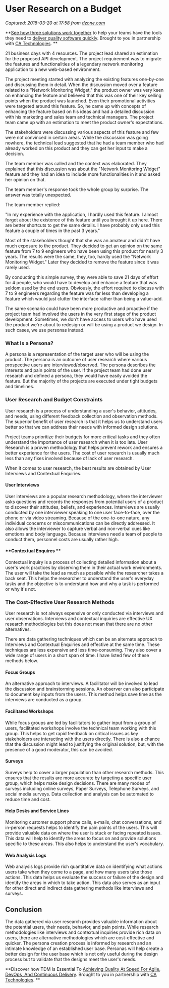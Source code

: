 # User Research on a Budget

_Captured: 2018-03-20 at 17:58 from [dzone.com](https://dzone.com/articles/user-researches-within-budget?edition=368209&utm_source=Zone%20Newsletter&utm_medium=email&utm_campaign=agile%202018-03-20)_

**[See how three solutions work together](https://dzone.com/go?i=204124&u=https%3A%2F%2Fad.doubleclick.net%2Fddm%2Ftrackclk%2FN6040.130331DZONE%2FB11226848.150413346%3Bdc_trk_aid%3D321098505%3Bdc_trk_cid%3D81553809%3Bdc_lat%3D%3Bdc_rdid%3D%3Btag_for_child_directed_treatment%3D) to help your teams have the tools they need to [deliver quality software quickly](https://dzone.com/go?i=204124&u=https%3A%2F%2Fad.doubleclick.net%2Fddm%2Ftrackclk%2FN6040.130331DZONE%2FB11226848.150123399%3Bdc_trk_aid%3D321096583%3Bdc_trk_cid%3D81552442%3Bdc_lat%3D%3Bdc_rdid%3D%3Btag_for_child_directed_treatment%3D). Brought to you in partnership with [CA Technologies](https://dzone.com/go?i=204124&u=https%3A%2F%2Fad.doubleclick.net%2Fddm%2Ftrackclk%2FN6040.130331DZONE%2FB11226848.150413346%3Bdc_trk_aid%3D321098505%3Bdc_trk_cid%3D81553809%3Bdc_lat%3D%3Bdc_rdid%3D%3Btag_for_child_directed_treatment%3D). **

21 business days with 4 resources. The project lead shared an estimation for the proposed API development. The project requirement was to migrate the features and functionalities of a legendary network monitoring application to a new web-based environment.

The project meeting started with analyzing the existing features one-by-one and discussing them in detail. When the discussion moved over a feature related to a "Network Monitoring Widget," the product owner was very keen on enhancing the feature and believed that this was one of their key selling points when the product was launched. Even their promotional activities were targeted around this feature. So, he came up with concepts of enhancing the feature based on his ideas and had a detailed discussion with his marketing and sales team and technical managers. The project team came up with an estimation to meet the product owner's expectations.

The stakeholders were discussing various aspects of this feature and few were not convinced in certain areas. While the discussion was going nowhere, the technical lead suggested that he had a team member who had already worked on this product and they can get her input to make a decision.

The team member was called and the context was elaborated. They explained that this discussion was about the "Network Monitoring Widget" feature and they had an idea to include more functionalities in it and asked her opinion on that.

The team member's response took the whole group by surprise. The answer was totally unexpected.

The team member replied:

"In my experience with the application, I hardly used this feature. I almost forgot about the existence of this feature until you brought it up here. There are better shortcuts to get the same details. I have probably only used this feature a couple of times in the past 3 years."

Most of the stakeholders thought that she was an amateur and didn't have much exposure to the product. They decided to get an opinion on the same feature from 7 to 9 engineers who have been using this product for nearly 3 years. The results were the same, they, too, hardly used the "Network Monitoring Widget." Later they decided to remove the feature since it was rarely used.

By conducting this simple survey, they were able to save 21 days of effort for 4 people, who would have to develop and enhance a feature that was seldom used by the end users. Obviously, the effort required to discuss with 7 to 9 engineers regarding the feature was far less than developing a feature which would just clutter the interface rather than being a value-add.

The same scenario could have been more productive and proactive if the project team had involved the users in the very first stage of the product development. Sometimes, we don't have access to users who have used the product we're about to redesign or will be using a product we design. In such cases, we use personas instead.

### **What Is a Persona?**

A persona is a representation of the target user who will be using the product. The persona is an outcome of user research where various prospective users are interviewed/observed. The persona describes the interests and pain points of the user. If the project team had done user research and defined a persona, they would have easily avoided the feature. But the majority of the projects are executed under tight budgets and timelines.

### **User Research and Budget Constraints**

User research is a process of understanding a user's behavior, attitudes, and needs, using different feedback collection and observation methods. The superior benefit of user research is that it helps us to understand users better so that we can address their needs with informed design solutions.

Project teams prioritize their budgets for more critical tasks and they often understand the importance of user research when it is too late. User Research is a proven methodology that helps prevent rework and ensures a better experience for the users. The cost of user research is usually much less than any fixes involved because of lack of user research.

When it comes to user research, the best results are obtained by User Interviews and Contextual Enquiries.

#### **User Interviews**

User interviews are a popular research methodology, where the interviewer asks questions and records the responses from potential users of a product to discover their attitudes, beliefs, and experiences. Interviews are usually conducted by one interviewer speaking to one user face-to-face, over the phone or via video streaming. Because of the one-to-one nature, any individual concerns or miscommunications can be directly addressed. It also allows the interviewer to capture verbal and non-verbal cues like emotions and body language. Because interviews need a team of people to conduct them, personnel costs are usually rather high.

#### **Contextual Enquires **

Contextual inquiry is a process of collecting detailed information about a user's work practices by observing them in their actual work environments. The user will take the lead as much as possible while the researcher takes a back seat. This helps the researcher to understand the user's everyday tasks and the objective is to understand how and why a task is performed or why it's not.

### **The Cost-Effective User Research Methods**

User research is not always expensive or only conducted via interviews and user observations. Interviews and contextual inquiries are effective UX research methodologies but this does not mean that there are no other alternatives.

There are data gathering techniques which can be an alternate approach to Interviews and Contextual Enquiries and effective at the same time. These techniques are less expensive and less time-consuming. They also cover a wide range of users in a short span of time. I have listed few of these methods below.

#### **Focus Groups**

An alternative approach to interviews. A facilitator will be involved to lead the discussion and brainstorming sessions. An observer can also participate to document key inputs from the users. This method helps save time as the interviews are conducted as a group.

#### **Facilitated Workshops**

While focus groups are led by facilitators to gather input from a group of users, facilitated workshops involve the technical team working with this group. This helps to get rapid feedback on critical issues as key stakeholders are interacting with the users directly. There is also a chance that the discussion might lead to justifying the original solution, but, with the presence of a good moderator, this can be avoided.

#### **Surveys**

Surveys help to cover a larger population than other research methods. This ensures that the results are more accurate by targeting a specific user group, which helps make design decisions. There are many modes of surveys including online surveys, Paper Surveys, Telephone Surveys, and social media surveys. Data collection and analysis can be automated to reduce time and cost.

#### **Help Desks and Service Lines**

Monitoring customer support phone calls, e-mails, chat conversations, and in-person requests helps to identify the pain points of the users. This will provide valuable data on where the user is stuck or facing repeated issues. This data will help to identify the areas to focus on and provide solutions specific to these areas. This also helps to understand the user's vocabulary.

#### **Web Analysis Logs**

Web analysis logs provide rich quantitative data on identifying what actions users take when they come to a page, and how many users take those actions. This data helps us evaluate the success or failure of the design and identify the areas in which to take action. This data also serves as an input for other direct and indirect data gathering methods like interviews and surveys.

## **Conclusion**

The data gathered via user research provides valuable information about the potential users, their needs, behavior, and pain points. While research methodologies like interviews and contextual inquiries provide rich data on users, there are alternative methodologies which are cost-effective and quicker. The persona creation process is informed by research and an intimate knowledge of an established user base. Personas will help create a better design for the user base which is not only useful during the design process but to validate that the designs meet the user's needs.

**Discover how TDM Is Essential To [Achieving Quality At Speed For Agile, DevOps, And Continuous Delivery](https://dzone.com/go?i=204125&u=https%3A%2F%2Fad.doubleclick.net%2Fddm%2Ftrackclk%2FN6040.130331DZONE%2FB11226848.150413345%3Bdc_trk_aid%3D321095198%3Bdc_trk_cid%3D81552443%3Bdc_lat%3D%3Bdc_rdid%3D%3Btag_for_child_directed_treatment%3D). Brought to you in partnership with [CA Technologies](https://dzone.com/go?i=204125&u=https%3A%2F%2Fad.doubleclick.net%2Fddm%2Ftrackclk%2FN6040.130331DZONE%2FB11226848.150413345%3Bdc_trk_aid%3D321095198%3Bdc_trk_cid%3D81552443%3Bdc_lat%3D%3Bdc_rdid%3D%3Btag_for_child_directed_treatment%3D). **
